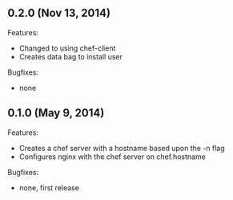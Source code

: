 ## 0.2.0 (Nov 13, 2014)

Features:

  - Changed to using chef-client 
  - Creates data bag to install user

Bugfixes:

  - none

## 0.1.0 (May 9, 2014)

Features:

  - Creates a chef server with a hostname based upon the -n flag
  - Configures nginx with the chef server on chef.hostname

Bugfixes:

  - none, first release
